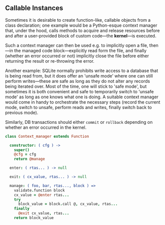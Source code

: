 
## Callable Instances

Sometimes it is desirable to create function-like, callable objects from a class declaration; one example
would be a Python-esque context manager that, under the hood, calls methods to acquire and release resources
before and after a user-provided block of custom code—the **kernel**—is executed.

Such a context manager can then be used e.g. to implicitly open a file, then—in the managed code
block—explicitly read form the file, and finally (whether an error occurred or not) implicitly close the
file before either returning the result or re-throwing the error.

Another example: SQLite normally prohibits write access to a database that is being read from, but it does
offer an 'unsafe mode' where one can still perform writes—these are safe as long as they do not alter any
records being iterated over. Most of the time, one will stick to 'safe mode', but sometimes it is both
convenient and safe to temporarily switch to 'unsafe mode' as long as one knows what one is doing. A
suitable context manager would come in handy to orchestrate the necessary steps (record the current mode,
switch to unsafe, perform reads and writes, finally switch back to previous mode).

Similarly, DB transactions should either `commit` or `rollback` depending on whether an error occurred in
the kernel.

```coffee
class Context_manager extends Function

  constructor: ( cfg ) ->
    super()
    @cfg = cfg
    return @manage

  enter: ( rtas... ) -> null

  exit: ( cx_value, rtas... ) -> null

  manage: ( foo, bar, rtas..., block ) =>
    validate.function block
    cx_value = @enter rtas...
    try
      block_value = block.call @, cx_value, rtas...
    finally
      @exit cx_value, rtas...
    return block_value
```

